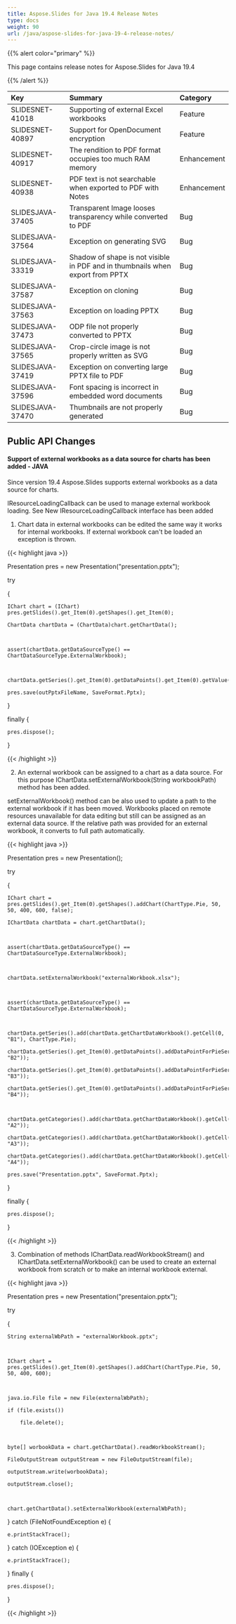 ```yaml
---
title: Aspose.Slides for Java 19.4 Release Notes
type: docs
weight: 90
url: /java/aspose-slides-for-java-19-4-release-notes/
---
```


{{% alert color="primary" %}} 

This page contains release notes for Aspose.Slides for Java 19.4

{{% /alert %}} 

|**Key**|**Summary**|**Category**|
| :- | :- | :- |
|SLIDESNET-41018|Supporting of external Excel workbooks|Feature|
|SLIDESNET-40897|Support for OpenDocument encryption|Feature|
|SLIDESNET-40917|The rendition to PDF format occupies too much RAM memory|Enhancement|
|SLIDESNET-40938|PDF text is not searchable when exported to PDF with Notes|Enhancement|
|SLIDESJAVA-37405|Transparent Image looses transparency while converted to PDF|Bug|
|SLIDESJAVA-37564|Exception on generating SVG|Bug|
|SLIDESJAVA-33319|Shadow of shape is not visible in PDF and in thumbnails when export from PPTX|Bug|
|SLIDESJAVA-37587|Exception on cloning|Bug|
|SLIDESJAVA-37563|Exception on loading PPTX|Bug|
|SLIDESJAVA-37473|ODP file not properly converted to PPTX|Bug|
|SLIDESJAVA-37565|Crop-circle image is not properly written as SVG|Bug|
|SLIDESJAVA-37419|Exception on converting large PPTX file to PDF|Bug|
|SLIDESJAVA-37596|Font spacing is incorrect in embedded word documents|Bug|
|SLIDESJAVA-37470|Thumbnails are not properly generated|Bug|
## **Public API Changes**
#### **Support of external workbooks as a data source for charts has been added - JAVA**
Since version 19.4 Aspose.Slides supports external workbooks as a data source for charts.

IResourceLoadingCallback can be used to manage external workbook loading. See New IResourceLoadingCallback interface has been added

 1) Chart data in external workbooks can be edited the same way it works for internal workbooks. If external workbook can't be loaded an exception is thrown.



{{< highlight java >}}

 Presentation pres = new Presentation("presentation.pptx");

try

{

    IChart chart = (IChart) pres.getSlides().get_Item(0).getShapes().get_Item(0);

    ChartData chartData = (ChartData)chart.getChartData();



    assert(chartData.getDataSourceType() == ChartDataSourceType.ExternalWorkbook);



    chartData.getSeries().get_Item(0).getDataPoints().get_Item(0).getValue().getAsCell().setValue(100);

    pres.save(outPptxFileName, SaveFormat.Pptx);

}

finally {

    pres.dispose();

}


{{< /highlight >}}



 2) An external workbook can be assigned to a chart as a data source. For this purpose IChartData.setExternalWorkbook(String workbookPath) method has been added.

setExternalWorkbook() method can be also used to update a path to the external workbook if it has been moved. Workbooks placed on remote resources unavailable for data editing but still can be assigned as an external data source. If the relative path was provided for an external workbook, it converts to full path automatically.



{{< highlight java >}}

 Presentation pres = new Presentation();

try

{

    IChart chart = pres.getSlides().get_Item(0).getShapes().addChart(ChartType.Pie, 50, 50, 400, 600, false);

    IChartData chartData = chart.getChartData();



    assert(chartData.getDataSourceType() == ChartDataSourceType.ExternalWorkbook);



    chartData.setExternalWorkbook("externalWorkbook.xlsx");



    assert(chartData.getDataSourceType() == ChartDataSourceType.ExternalWorkbook);



    chartData.getSeries().add(chartData.getChartDataWorkbook().getCell(0, "B1"), ChartType.Pie);

    chartData.getSeries().get_Item(0).getDataPoints().addDataPointForPieSeries(chartData.getChartDataWorkbook().getCell(0, "B2"));

    chartData.getSeries().get_Item(0).getDataPoints().addDataPointForPieSeries(chartData.getChartDataWorkbook().getCell(0, "B3"));

    chartData.getSeries().get_Item(0).getDataPoints().addDataPointForPieSeries(chartData.getChartDataWorkbook().getCell(0, "B4"));



    chartData.getCategories().add(chartData.getChartDataWorkbook().getCell(0, "A2"));

    chartData.getCategories().add(chartData.getChartDataWorkbook().getCell(0, "A3"));

    chartData.getCategories().add(chartData.getChartDataWorkbook().getCell(0, "A4"));

    pres.save("Presentation.pptx", SaveFormat.Pptx);

}

finally {

    pres.dispose();

}


{{< /highlight >}}



 3) Combination of methods IChartData.readWorkbookStream() and IChartData.setExternalWorkbook() can be used to create an external workbook from scratch or to make an internal workbook external.

{{< highlight java >}}

 Presentation pres = new Presentation("presentaion.pptx");

try

{

    String externalWbPath = "externalWorkbook.pptx";



    IChart chart = pres.getSlides().get_Item(0).getShapes().addChart(ChartType.Pie, 50, 50, 400, 600);



    java.io.File file = new File(externalWbPath);

    if (file.exists())

        file.delete();



    byte[] worbookData = chart.getChartData().readWorkbookStream();

    FileOutputStream outputStream = new FileOutputStream(file);

    outputStream.write(worbookData);

    outputStream.close();



    chart.getChartData().setExternalWorkbook(externalWbPath);

} catch (FileNotFoundException e) {

    e.printStackTrace();

} catch (IOException e) {

    e.printStackTrace();

} finally {

    pres.dispose();

}


{{< /highlight >}}





